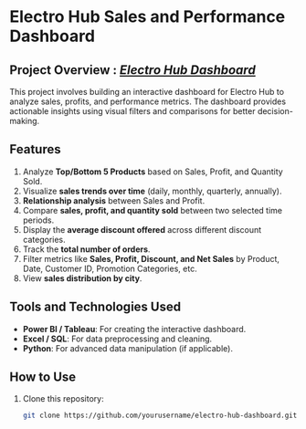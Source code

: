 # Electro Hub Sales and Performance Dashboard

## Project Overview : _[Electro Hub Dashboard ](https://github.com/sid-7878/Power-BI-Electro-Hub-Project/blob/main/Electro_Hub_Project.pdf)_ 
This project involves building an interactive dashboard for Electro Hub to analyze sales, profits, and performance metrics. The dashboard provides actionable insights using visual filters and comparisons for better decision-making.

## Features
1. Analyze **Top/Bottom 5 Products** based on Sales, Profit, and Quantity Sold.
2. Visualize **sales trends over time** (daily, monthly, quarterly, annually).
3. **Relationship analysis** between Sales and Profit.
4. Compare **sales, profit, and quantity sold** between two selected time periods.
5. Display the **average discount offered** across different discount categories.
6. Track the **total number of orders**.
7. Filter metrics like **Sales, Profit, Discount, and Net Sales** by Product, Date, Customer ID, Promotion Categories, etc.
8. View **sales distribution by city**.

## Tools and Technologies Used
- **Power BI / Tableau**: For creating the interactive dashboard.
- **Excel / SQL**: For data preprocessing and cleaning.
- **Python**: For advanced data manipulation (if applicable).

## How to Use
1. Clone this repository:
   ```bash
   git clone https://github.com/yourusername/electro-hub-dashboard.git
